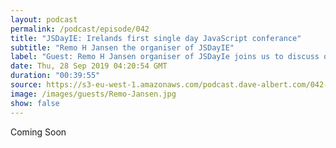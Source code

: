```yaml
---
layout: podcast
permalink: /podcast/episode/042
title: "JSDayIE: Irelands first single day JavaScript conferance"
subtitle: "Remo H Jansen the organiser of JSDayIE"
label: "Guest: Remo H Jansen organiser of JSDayIe joins us to discuss open-source contribution, writing a technical book, starting a meetup, and ultimately starting a conference.  <br> <br> Buy your ticket using this discount code:<br>  <a href='https://ti.to/wolk-software-limited/jsdayie-2019/discount/CTODA'>https://ti.to/wolk-software-limited/jsdayie-2019/discount/CTODA</a> <br> <br> <a href='https://www.linkedin.com/in/remojansen/'>https://www.linkedin.com/in/remojansen/</a> <br> <a href='https://www.jsday.org/'>https://www.jsday.org/</a> <br> <a href='https://twitter.com/JSDayIE'>https://twitter.com/JSDayIE</a> <br> <a href='https://twitter.com/RemoHJansen'>https://twitter.com/RemoHJansen</a> "
date: Thu, 28 Sep 2019 04:20:54 GMT
duration: "00:39:55"
source: https://s3-eu-west-1.amazonaws.com/podcast.dave-albert.com/042-remo-jansen.mp3
image: /images/guests/Remo-Jansen.jpg
show: false
---
```


Coming Soon
